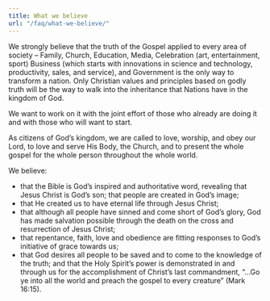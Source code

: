 ```yaml
---
title: What we believe
url: "/faq/what-we-believe/"
---
```

We strongly believe that the truth of the Gospel applied to every area of society – Family, Church, Education, Media, Celebration (art, entertainment, sport) Business (which starts with innovations in science and technology, productivity, sales, and service), and Government is the only way to transform a nation. Only Christian values and principles based on godly truth will be the way to walk into the inheritance that Nations have in the kingdom of God.

We want to work on it with the joint effort of those who already are doing it and with those who will want to start.

As citizens of God’s kingdom, we are called to love, worship, and obey our Lord, to love and serve His Body, the Church, and to present the whole gospel for the whole person throughout the whole world.

We believe:

* that the Bible is God’s inspired and authoritative word, revealing that Jesus Christ is God’s son; that people are created in God’s image;
* that He created us to have eternal life through Jesus Christ;
* that although all people have sinned and come short of God’s glory, God has made salvation possible through the death on the cross and resurrection of Jesus Christ;
* that repentance, faith, love and obedience are fitting responses to God’s initiative of grace towards us;
* that God desires all people to be saved and to come to the knowledge of the truth;
and that the Holy Spirit’s power is demonstrated in and through us for the accomplishment of Christ’s last commandment, “…Go ye into all the world and preach the gospel to every creature” (Mark 16:15).